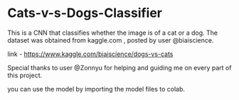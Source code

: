 # Cats-v-s-Dogs-Classifier
This is a CNN that classifies whether the image is of a cat or a dog.
The dataset was obtained from kaggle.com , posted by user @biaiscience.

link - https://www.kaggle.com/biaiscience/dogs-vs-cats

Special thanks to user @Zonnyu for helping and guiding me on every part of this project.

you can use the model by importing the model files to colab.
